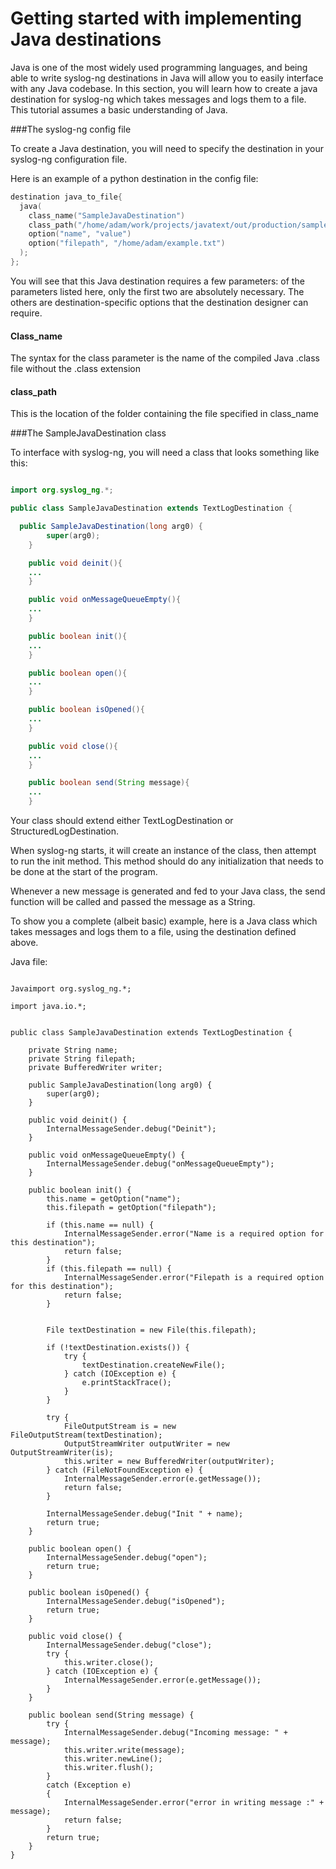 # Getting started with implementing Java destinations

Java is one of the most widely used programming languages, and being able to write syslog-ng destinations in Java will allow you to easily interface with any Java codebase.  In this section, you will learn how to create a java destination for syslog-ng which takes messages and logs them to a file. This tutorial assumes a basic understanding of Java.

###The syslog-ng config file

To create a Java destination, you will need to specify the destination in your syslog-ng configuration file.

Here is an example of a python destination in the config file:

```c
destination java_to_file{
  java(
    class_name("SampleJavaDestination")
    class_path("/home/adam/work/projects/javatext/out/production/samplejava/")
    option("name", "value")
    option("filepath", "/home/adam/example.txt")
  );
};

```

You will see that this Java destination requires a few parameters: of the parameters listed here, only the first two are absolutely necessary. The others are destination-specific options that the destination designer can require.

#### Class_name

The syntax for the class parameter is the name of the compiled Java .class file without the .class extension

#### class_path

This is the location of the folder containing the file specified in class_name




###The SampleJavaDestination class

To interface with syslog-ng, you will need a class that looks something like this:

```java

import org.syslog_ng.*;

public class SampleJavaDestination extends TextLogDestination {

  public SampleJavaDestination(long arg0) {
        super(arg0);
    }

    public void deinit(){
    ...
    }

    public void onMessageQueueEmpty(){
    ...
    }   

    public boolean init(){
    ...
    }

    public boolean open(){
    ...
    }

    public boolean isOpened(){
    ... 
    }

    public void close(){
    ...
    }

    public boolean send(String message){
    ...
    }


```

Your class should extend either TextLogDestination or StructuredLogDestination.

When syslog-ng starts, it will create an instance of the class, then attempt to run the init method. This method should do any initialization that needs to be done at the start of the program.

Whenever a new message is generated and fed to your Java class, the send function will be called and passed the message as a String.

To show you a complete (albeit basic) example, here is a Java class which takes messages and logs them to a file, using the destination defined above.

Java file:

```

Javaimport org.syslog_ng.*;

import java.io.*;


public class SampleJavaDestination extends TextLogDestination {

    private String name;
    private String filepath;
    private BufferedWriter writer;

    public SampleJavaDestination(long arg0) {
        super(arg0);
    }

    public void deinit() {
        InternalMessageSender.debug("Deinit");
    }

    public void onMessageQueueEmpty() {
        InternalMessageSender.debug("onMessageQueueEmpty");
    }

    public boolean init() {
        this.name = getOption("name");
        this.filepath = getOption("filepath");

        if (this.name == null) {
            InternalMessageSender.error("Name is a required option for this destination");
            return false;
        }
        if (this.filepath == null) {
            InternalMessageSender.error("Filepath is a required option for this destination");
            return false;
        }


        File textDestination = new File(this.filepath);

        if (!textDestination.exists()) {
            try {
                textDestination.createNewFile();
            } catch (IOException e) {
                e.printStackTrace();
            }
        }

        try {
            FileOutputStream is = new FileOutputStream(textDestination);
            OutputStreamWriter outputWriter = new OutputStreamWriter(is);
            this.writer = new BufferedWriter(outputWriter);
        } catch (FileNotFoundException e) {
            InternalMessageSender.error(e.getMessage());
            return false;
        }

        InternalMessageSender.debug("Init " + name);
        return true;
    }

    public boolean open() {
        InternalMessageSender.debug("open");
        return true;
    }

    public boolean isOpened() {
        InternalMessageSender.debug("isOpened");
        return true;
    }

    public void close() {
        InternalMessageSender.debug("close");
        try {
            this.writer.close();
        } catch (IOException e) {
            InternalMessageSender.error(e.getMessage());
        }
    }

    public boolean send(String message) {
        try {
            InternalMessageSender.debug("Incoming message: " + message);
            this.writer.write(message);
            this.writer.newLine();
            this.writer.flush();
        }
        catch (Exception e)
        {
            InternalMessageSender.error("error in writing message :" + message);
            return false;
        }
        return true;
    }
}
        
```
